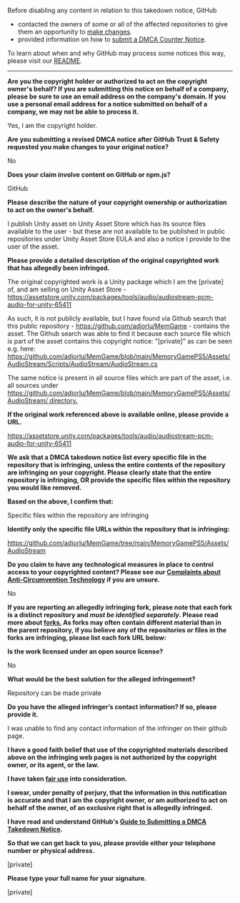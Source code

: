 Before disabling any content in relation to this takedown notice, GitHub
- contacted the owners of some or all of the affected repositories to give them an opportunity to [make changes](https://docs.github.com/en/github/site-policy/dmca-takedown-policy#a-how-does-this-actually-work).
- provided information on how to [submit a DMCA Counter Notice](https://docs.github.com/en/articles/guide-to-submitting-a-dmca-counter-notice).

To learn about when and why GitHub may process some notices this way, please visit our [README](https://github.com/github/dmca/blob/master/README.md#anatomy-of-a-takedown-notice).

---

**Are you the copyright holder or authorized to act on the copyright owner's behalf? If you are submitting this notice on behalf of a company, please be sure to use an email address on the company's domain. If you use a personal email address for a notice submitted on behalf of a company, we may not be able to process it.**

Yes, I am the copyright holder.

**Are you submitting a revised DMCA notice after GitHub Trust & Safety requested you make changes to your original notice?**

No

**Does your claim involve content on GitHub or npm.js?**

GitHub

**Please describe the nature of your copyright ownership or authorization to act on the owner's behalf.**

I publish Unity asset on Unity Asset Store which has its source files available to the user - but these are not available to be published in public repositories under Unity Asset Store EULA and also a notice I provide to the user of the asset.

**Please provide a detailed description of the original copyrighted work that has allegedly been infringed.**

The original copyrighted work is a Unity package which I am the [private] of, and am selling on Unity Asset Store - https://assetstore.unity.com/packages/tools/audio/audiostream-pcm-audio-for-unity-65411

As such, it is not publicly available, but I have found via Github search that this public repository - https://github.com/adjorlu/MemGame - contains the asset. The Github search was able to find it because each source file which is part of the asset contains this copyright notice: "﻿[private]"
as can be seen e.g. here: https://github.com/adjorlu/MemGame/blob/main/MemoryGamePS5/Assets/AudioStream/Scripts/AudioStream/AudioStream.cs

The same notice is present in all source files which are part of the asset, i.e. all sources under [https://github.com/adjorlu/MemGame/blob/main/MemoryGamePS5/Assets/AudioStream/ directory.](https://github.com/adjorlu/MemGame/blob/main/MemoryGamePS5/Assets/AudioStream/directory.)

**If the original work referenced above is available online, please provide a URL.**

https://assetstore.unity.com/packages/tools/audio/audiostream-pcm-audio-for-unity-65411

**We ask that a DMCA takedown notice list every specific file in the repository that is infringing, unless the entire contents of the repository are infringing on your copyright. Please clearly state that the entire repository is infringing, OR provide the specific files within the repository you would like removed.**

**Based on the above, I confirm that:**

Specific files within the repository are infringing

**Identify only the specific file URLs within the repository that is infringing:**

https://github.com/adjorlu/MemGame/tree/main/MemoryGamePS5/Assets/AudioStream

**Do you claim to have any technological measures in place to control access to your copyrighted content? Please see our <a href="https://docs.github.com/articles/guide-to-submitting-a-dmca-takedown-notice#complaints-about-anti-circumvention-technology">Complaints about Anti-Circumvention Technology</a> if you are unsure.**

No

**If you are reporting an allegedly infringing fork, please note that each fork is a distinct repository and <i>must be identified separately</i>. Please read more about <a href="https://docs.github.com/articles/dmca-takedown-policy#b-what-about-forks-or-whats-a-fork">forks.</a> As forks may often contain different material than in the parent repository, if you believe any of the repositories or files in the forks are infringing, please list each fork URL below:**

**Is the work licensed under an open source license?**

No

**What would be the best solution for the alleged infringement?**

Repository can be made private

**Do you have the alleged infringer’s contact information? If so, please provide it.**

I was unable to find any contact information of the infringer on their github page.

**I have a good faith belief that use of the copyrighted materials described above on the infringing web pages is not authorized by the copyright owner, or its agent, or the law.**

**I have taken <a href="https://www.lumendatabase.org/topics/22">fair use</a> into consideration.**

**I swear, under penalty of perjury, that the information in this notification is accurate and that I am the copyright owner, or am authorized to act on behalf of the owner, of an exclusive right that is allegedly infringed.**

**I have read and understand GitHub's <a href="https://docs.github.com/articles/guide-to-submitting-a-dmca-takedown-notice/">Guide to Submitting a DMCA Takedown Notice</a>.**

**So that we can get back to you, please provide either your telephone number or physical address.**

[private]

**Please type your full name for your signature.**

[private]
